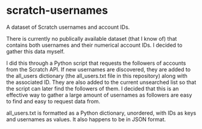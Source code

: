 # scratch-usernames
A dataset of Scratch usernames and account IDs.

There is currently no publically available dataset (that I know of) that contains both usernames and their numerical account IDs. I decided to gather this data myself.

I did this through a Python script that requests the followers of accounts from the Scratch API. If new usernames are discovered, they are added to the all_users dictionary (the all_users.txt file in this repository) along with the associated ID. They are also added to the current unsearched list so that the script can later find the followers of them. I decided that this is an effective way to gather a large amount of usernames as followers are easy to find and easy to request data from. 

all_users.txt is formatted as a Python dictionary, unordered, with IDs as keys and usernames as values. It also happens to be in JSON format.
